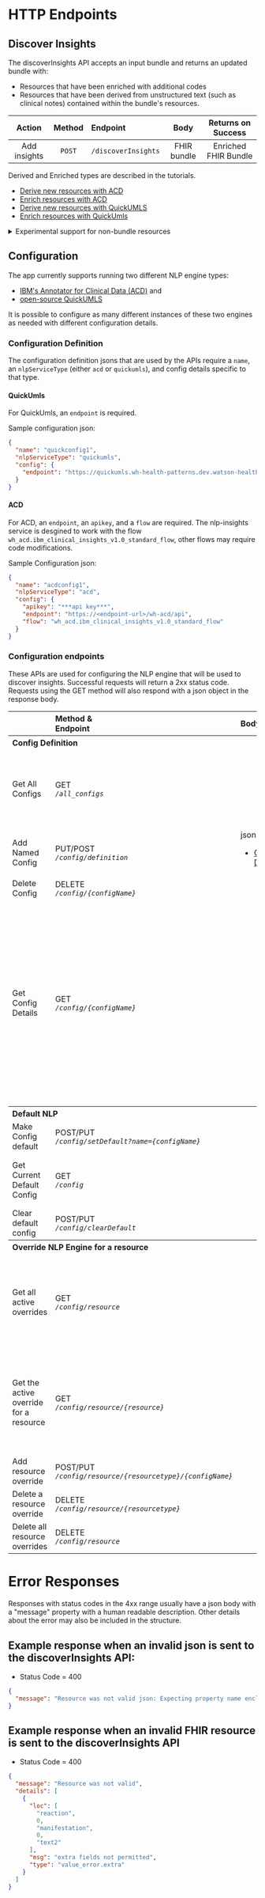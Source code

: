 # HTTP Endpoints

## Discover Insights
The discoverInsights API accepts an input bundle and returns an updated bundle with:
* Resources that have been enriched with additional codes
* Resources that have been derived from unstructured text (such as clinical notes) contained within the bundle's resources.
 
| Action | Method | Endpoint | Body | Returns on Success |
|:------:|:------:|:---------|:----:|:-------:|
| Add insights | `POST` | `/discoverInsights` | FHIR bundle | Enriched FHIR Bundle |

Derived and Enriched types are described in the tutorials.

* [Derive new resources with ACD](../examples/acd/derive_new_resources.md)
* [Enrich resources with ACD](../examples/acd/enrich.md)
* [Derive new resources with QuickUMLS](../examples/quickumls/derive_new_resources.md)
* [Enrich resources with QuickUmls](../examples/quickumls/enrich.md)

<details><summary>Experimental support for non-bundle resources</summary>

If the discoverInsights API is called with a FHIR resource that is *Not* a bundle, then the returned data depends on the input type:
 
 Body Type | Returns 
 --- | ---
 DiagnosticReport or Document Reference | A bundle of derived resources, or an empty bundle if no resources were derived.
 Condition or AllergyIntolerance | The resource is returned with additional codes, or with no additional codes if no codes were derived.

Other resource types *may* return an error.

When using this API resources __must__ have a valid identifier. Because health-patterns will invoke the service before creating resources in thie FHIR server, the identifier has not been set. The result is that this version of the API is not as useful in an ingestion pipeline, and therefore is discouraged/experimental.

The version of the API that accepts a bundle input makes use of the fullUrl property in the bundleEntry for each resource (setting the property if necessary), and this allows that variation to support the requirements of health-patterns.
</details>

## Configuration
The app currently supports running two different NLP engine types: 
* [IBM's Annotator for Clinical Data (ACD)](https://www.ibm.com/cloud/watson-annotator-for-clinical-data) and 
* [open-source QuickUMLS](https://github.com/Georgetown-IR-Lab/QuickUMLS)

It is possible to configure as many different instances of these two engines as needed with different configuration details.

### Configuration Definition
The configuration definition jsons that are used by the APIs require a `name`, an `nlpServiceType` (either `acd` or `quickumls`), and config details specific to that type.

#### QuickUmls
For QuickUmls, an `endpoint` is required.

Sample configuration json:

```json
{
  "name": "quickconfig1",
  "nlpServiceType": "quickumls",
  "config": {
    "endpoint": "https://quickumls.wh-health-patterns.dev.watson-health.ibm.com/match"
  }
}
```

#### ACD
For ACD, an `endpoint`, an `apikey`, and a `flow` are required. The nlp-insights service is desgined to work with the
flow `wh_acd.ibm_clinical_insights_v1.0_standard_flow`, other flows may require code modifications.

Sample Configuration json:

```json
{
  "name": "acdconfig1",
  "nlpServiceType": "acd",
  "config": {
    "apikey": "***api key***",
    "endpoint": "https://<endpoint-url>/wh-acd/api",
    "flow": "wh_acd.ibm_clinical_insights_v1.0_standard_flow"
  }
}
```
### Configuration endpoints
These APIs are used for configuring the NLP engine that will be used to discover insights. Successful requests will return a 2xx status code. Requests using the GET method will also respond with a json object in the response body.

<table cellspacing=0 cellpadding=0 border=0>
<thead>
<tr align="left"><th> &nbsp; </th><th> Method &<BR/> Endpoint</th><th> Body </th><th> Response Body on Success </th></tr>
</thead>
<tbody>
<tr> <th colspan=4  align="left"> Config Definition</th></tr>

<tr><td> Get All Configs </td><td> GET <BR/><I><code>/all_configs</code></I></td><td></td><td> Config definition names: 

```json 
{
  "all_configs": [
    "acdconfig1",
    "quickconfig1"
  ]
}
``` 

</td></tr>

<tr><td> Add Named Config </td><td> PUT/POST <BR/><I><code>/config/definition</code></I></td><td>json config see:

* [Configuration Definition](#configuration-definition)

</td><td>Status: <CODE>204 NO CONTENT</CODE></td></tr>

<tr><td> Delete Config </td><td> DELETE<BR/><I><code>/config/{configName}</code></I></td> <td></td><td>Status: <CODE>204 NO CONTENT</CODE></td></tr>

<tr><td> Get Config Details </td><td> GET <BR/><I><Code>/config/{configName}</CODE></I></td><td></td><td> Configuration json (sensitive data will be masked):

QuickUmls Example:

```json
{
  "name": "quickconfig1",
  "nlpServiceType": "quickumls",
  "config": {
    "endpoint": "http://endpoint/match"
  }
}
```

ACD Example:

```json
{
  "name": "acdconfig1",
  "nlpServiceType": "acd",
  "config": {
    "apikey": "********************************************",
    "endpoint": "https://endpoint/api",
    "flow": "wh_acd.ibm_clinical_insights_v1.0_standard_flow"
  }
}

```

</td></tr>

</tbody>
<tbody>
<tr><th colspan=4 align="left"> Default NLP</th></tr>

<tr><td> Make Config default </td><td> POST/PUT <BR/><I><Code>/config/setDefault?name={configName}</CODE></I></td><td></td><td>Status: <CODE>204 NO CONTENT</CODE></td></tr>

<tr><td> Get Current Default Config </td><td> GET <BR/><I><Code>/config</Code></I></td><td></td><td> Current default configName:

```json
{
  "config": "acdconfig1"
}
```
</td></tr>

<tr><td> Clear default config </td><td> POST/PUT <BR/><I><CODE>/config/clearDefault</CODE></I></td><td> </td><td>Status: <CODE>204 NO CONTENT</CODE></td></tr>


</tbody><tbody>
<tr><th colspan=4 align="left"> Override NLP Engine for a resource </th></tr>

<tr><td>  Get all active overrides </td><td> GET <BR/><I><CODE>/config/resource</CODE></I> </td><td></td><td>
Dictionary of overrides:

```json
{
  "AllergyIntolerance": "acdconfig1",
  "Condition": "acdconfig1"
}
```

If no overrides are defined:

```json
{}
```

</td></tr>

<tr><td>Get the active override for a resource </td><td> GET <Br/><I><CODE>/config/resource/{resource}</CODE></I></td><td> </td><td>
Dictionary of override:

```json
{
  "Condition": "acdconfig1"
}
```

If no override is defined:

```json
{
  "AllergyIntolerance": null
}
```
</td></tr>
<tr><td>Add resource override</td><td>POST/PUT<br/><I><CODE>/config/resource/{resourcetype}/{configName}</CODE></I></td><td></td><td>Status: <CODE>204 NO CONTENT</CODE></td></tr>
<tr><td>Delete a resource override</td><td>DELETE<BR/><I><CODE>/config/resource/{resourcetype}</CODE></I></td><td></td><td>Status: <CODE>204 NO CONTENT</CODE></td></tr>
<tr><td>Delete all resource overrides</td><td>DELETE<br/><I><CODE>/config/resource</CODE></I></td><td></td><td>Status: <CODE>204 NO CONTENT</CODE></td></tr>
</tbody>
</table> 


# Error Responses
Responses with status codes in the 4xx range usually have a json body with a "message" property with a human readable description. Other details about the error may also be included in the structure.

## Example response when an invalid json is sent to the discoverInsights API:
* Status Code = 400

```json
{
  "message": "Resource was not valid json: Expecting property name enclosed in double quotes: line 29 column 10 (char 676)"
}
```

## Example response when an invalid FHIR resource is sent to the discoverInsights API
* Status Code = 400

```json
{
  "message": "Resource was not valid",
  "details": [
    {
      "loc": [
        "reaction",
        0,
        "manifestation",
        0,
        "text2"
      ],
      "msg": "extra fields not permitted",
      "type": "value_error.extra"
    }
  ]
}
```
